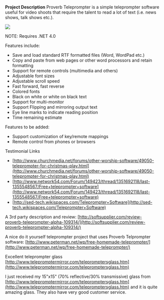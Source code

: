 **Project Description**
Proverb Teleprompter is a simple teleprompter software useful for video shoots that require the talent to read a lot of text (i.e. news shows, talk shows etc.).

![](Home_ProverbTeleprompter_Screen3.png)

NOTE: Requires .NET 4.0



Features include:
* Save and load standard RTF formatted files (Word, WordPad etc.)
* Copy and paste from web pages or other word processors and retain formatting
* Support for remote controls (multimedia and others)
* Adjustable font sizes
* Adjustable scroll speed
* Fast forward, fast reverse
* Colored fonts
* Black on white or white on black text
* Support for multi-monitor
* Support Flipping and mirroring output text
* Eye line marks to indicate reading position
* Time remaining estimate

Features to be added:
* Support customization of key/remote mappings
* Remote control from phones or browsers

Testimonial Links
* [http://www.churchmedia.net/forums/other-worship-software/49050-teleprompter-for-christmas-play.html](http://www.churchmedia.net/forums/other-worship-software/49050-teleprompter-for-christmas-play.html)
* [http://www.network54.com/Forum/149423/thread/1351692118/last-1355548567/Free+teleprompter+software](http://www.network54.com/Forum/149423/thread/1351692118/last-1355548567/Free+teleprompter+software)
* [http://sed-tech.wikispaces.com/Teleprompter+Software](http://sed-tech.wikispaces.com/Teleprompter+Software)


A 3rd party description and review:
[http://softsupplier.com/review-proverb-teleprompter-alpha-109314/](http://softsupplier.com/review-proverb-teleprompter-alpha-109314/)

A nice do it yourself teleprompter project that uses Proverb Telprompter software:
[http://www.peterman.net/wp/free-homemade-teleprompter/](http://www.peterman.net/wp/free-homemade-teleprompter/)

Excellent teleprompter glass
[http://www.telepromptermirror.com/telepromptersglass.htm](http://www.telepromptermirror.com/telepromptersglass.htm)

I just received my 15"x15" (70% reflective/30% transmissive) glass from [http://www.telepromptermirror.com/telepromptersglass.htm](http://www.telepromptermirror.com/telepromptersglass.htm) and it is quite amazing glass.  They also have very good customer service.
